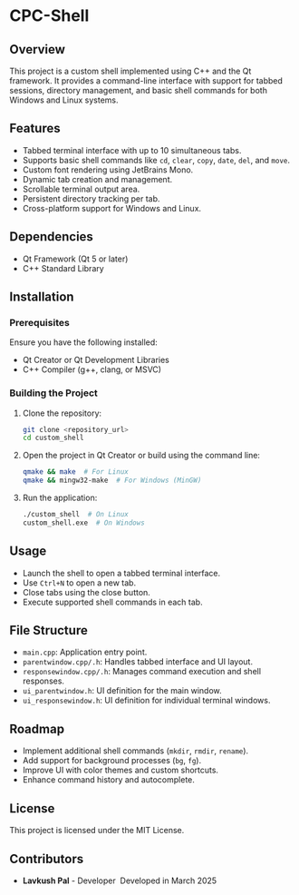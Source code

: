 # CPC-Shell

## Overview

This project is a custom shell implemented using C++ and the Qt framework. It provides a command-line interface with support for tabbed sessions, directory management, and basic shell commands for both Windows and Linux systems.

## Features

- Tabbed terminal interface with up to 10 simultaneous tabs.
- Supports basic shell commands like `cd`, `clear`, `copy`, `date`, `del`, and `move`.
- Custom font rendering using JetBrains Mono.
- Dynamic tab creation and management.
- Scrollable terminal output area.
- Persistent directory tracking per tab.
- Cross-platform support for Windows and Linux.

## Dependencies

- Qt Framework (Qt 5 or later)
- C++ Standard Library

## Installation

### Prerequisites

Ensure you have the following installed:

- Qt Creator or Qt Development Libraries
- C++ Compiler (g++, clang, or MSVC)

### Building the Project

1. Clone the repository:
   ```sh
   git clone <repository_url>
   cd custom_shell
   ```
2. Open the project in Qt Creator or build using the command line:
   ```sh
   qmake && make  # For Linux
   qmake && mingw32-make  # For Windows (MinGW)
   ```
3. Run the application:
   ```sh
   ./custom_shell  # On Linux
   custom_shell.exe  # On Windows
   ```

## Usage

- Launch the shell to open a tabbed terminal interface.
- Use `Ctrl+N` to open a new tab.
- Close tabs using the close button.
- Execute supported shell commands in each tab.

## File Structure

- `main.cpp`: Application entry point.
- `parentwindow.cpp/.h`: Handles tabbed interface and UI layout.
- `responsewindow.cpp/.h`: Manages command execution and shell responses.
- `ui_parentwindow.h`: UI definition for the main window.
- `ui_responsewindow.h`: UI definition for individual terminal windows.

## Roadmap

- Implement additional shell commands (`mkdir`, `rmdir`, `rename`).
- Add support for background processes (`bg`, `fg`).
- Improve UI with color themes and custom shortcuts.
- Enhance command history and autocomplete.

## License

This project is licensed under the MIT License.

## Contributors

- **Lavkush Pal** - Developer 
Developed in March 2025

 

